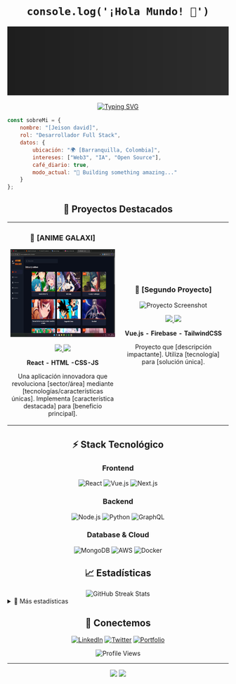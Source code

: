 <div align="center">
  
  # ```console.log('¡Hola Mundo! 👋')```
  
  [<img src="banner.svg" alt="Banner personalizado" />](Tu-portfolio-link)

  [![Typing SVG](https://readme-typing-svg.herokuapp.com?font=Fira+Code&pause=1000&color=00F726&random=false&width=435&lines=Desarrollador+Full+Stack;Entusiasta+de+la+tecnolog%C3%ADa;Siempre+aprendiendo+algo+nuevo)](https://git.io/typing-svg)
</div>

```javascript
const sobreMi = {
    nombre: "[Jeison david]",
    rol: "Desarrollador Full Stack",
    datos: {
        ubicación: "🌍 [Barranquilla, Colombia]",
        intereses: ["Web3", "IA", "Open Source"],
        café_diario: true,
        modo_actual: "🚀 Building something amazing..."
    }
};
```

<div align="center">
  <h2>🎯 Proyectos Destacados</h2>
</div>

<table>
  <tr>
    <td width="50%">
      <h3 align="center">🌟 [ANIME GALAXI]</h3>
      <div align="center">
        <img src="IMG-20250110-WA0006.jpg" alt="Proyecto Screenshot" width="400" height="200"/>
        <p>
          <a href="https://github.com/JEISON-DAVID/Anime-" target="_blank">
            <img src="https://img.shields.io/badge/CÓDIGO-ff9?style=for-the-badge&logo=github&logoColor=black"/>
          </a>
          <a href="demo-link" target="_blank">
            <img src="https://img.shields.io/badge/DEMO-blue?style=for-the-badge&logoColor=white"/>
          </a>
        </p>
        <p><strong>React - HTML -CSS-JS </strong></p>
        <p>Una aplicación innovadora que revoluciona [sector/área] mediante [tecnologías/características únicas]. Implementa [característica destacada] para [beneficio principal].</p>
      </div>
    </td>
    <td width="50%">
      <h3 align="center">💫 [Segundo Proyecto]</h3>
      <div align="center">
        <img src="/api/placeholder/400/200" alt="Proyecto Screenshot" width="400" height="200"/>
        <p>
          <a href="github-repo-link" target="_blank">
            <img src="https://img.shields.io/badge/CÓDIGO-ff9?style=for-the-badge&logo=github&logoColor=black"/>
          </a>
          <a href="demo-link" target="_blank">
            <img src="https://img.shields.io/badge/DEMO-blue?style=for-the-badge&logoColor=white"/>
          </a>
        </p>
        <p><strong>Vue.js - Firebase - TailwindCSS</strong></p>
        <p>Proyecto que [descripción impactante]. Utiliza [tecnología] para [solución única].</p>
      </div>
    </td>
  </tr>
</table>

<div align="center">
  <h2>⚡ Stack Tecnológico</h2>
</div>

<div align="center">
  
  ### Frontend
  ![React](https://img.shields.io/badge/-React-61DAFB?style=for-the-badge&logo=react&logoColor=black)
  ![Vue.js](https://img.shields.io/badge/-Vue.js-4FC08D?style=for-the-badge&logo=vue.js&logoColor=white)
  ![Next.js](https://img.shields.io/badge/-Next.js-000000?style=for-the-badge&logo=next.js&logoColor=white)
  
  ### Backend
  ![Node.js](https://img.shields.io/badge/-Node.js-339933?style=for-the-badge&logo=node.js&logoColor=white)
  ![Python](https://img.shields.io/badge/-Python-3776AB?style=for-the-badge&logo=python&logoColor=white)
  ![GraphQL](https://img.shields.io/badge/-GraphQL-E10098?style=for-the-badge&logo=graphql&logoColor=white)
  
  ### Database & Cloud
  ![MongoDB](https://img.shields.io/badge/-MongoDB-47A248?style=for-the-badge&logo=mongodb&logoColor=white)
  ![AWS](https://img.shields.io/badge/-AWS-232F3E?style=for-the-badge&logo=amazon-aws&logoColor=white)
  ![Docker](https://img.shields.io/badge/-Docker-2496ED?style=for-the-badge&logo=docker&logoColor=white)
</div>

<div align="center">
  <h2>📈 Estadísticas</h2>
</div>

<div align="center">
  <img src="https://github-readme-streak-stats.herokuapp.com/?user=TuUsuario&theme=radical" alt="GitHub Streak Stats" />
</div>

<details>
  <summary>🌟 Más estadísticas</summary>
  <div align="center">
    <img src="https://github-readme-stats.vercel.app/api?username=TuUsuario&show_icons=true&theme=radical" alt="GitHub Stats" />
    <img src="https://github-readme-stats.vercel.app/api/top-langs/?username=TuUsuario&layout=compact&theme=radical" alt="Top Languages" />
  </div>
</details>

<div align="center">
  <h2>🤝 Conectemos</h2>
  
  [![LinkedIn](https://img.shields.io/badge/-LINKEDIN-0077B5?style=for-the-badge&logo=linkedin&logoColor=white)](Tu-linkedIn)
  [![Twitter](https://img.shields.io/badge/-TWITTER-1DA1F2?style=for-the-badge&logo=twitter&logoColor=white)](Tu-twitter)
  [![Portfolio](https://img.shields.io/badge/-PORTFOLIO-000000?style=for-the-badge&logo=safari&logoColor=white)](https://jeison-david.github.io/Portafolio-/)
  
  ![Profile Views](https://komarev.com/ghpvc/?username=TuUsuario&color=blueviolet&style=for-the-badge)
</div>

---

<div align="center">
  <img src="https://forthebadge.com/images/badges/built-with-love.svg"/>
  <img src="https://forthebadge.com/images/badges/powered-by-coffee.svg"/>
</div>
